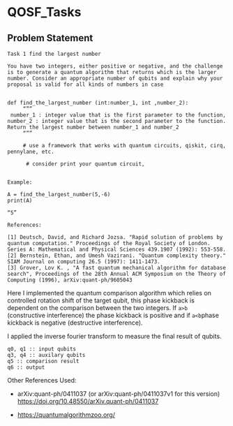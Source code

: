 # QOSF_Tasks

## Problem Statement

```
Task 1 find the largest number

You have two integers, either positive or negative, and the challenge is to generate a quantum algorithm that returns which is the larger number. Consider an appropriate number of qubits and explain why your proposal is valid for all kinds of numbers in case 


def find_the_largest_number (int:number_1, int ,number_2):
     “””
 number_1 : integer value that is the first parameter to the function,
number_2 : integer value that is the second parameter to the function.
Return the largest number between number_1 and number_2
     “””

     # use a framework that works with quantum circuits, qiskit, cirq, pennylane, etc. 

      # consider print your quantum circuit,


Example:

A = find_the_largest_number(5,-6)
print(A)

“5”

References:

[1] Deutsch, David, and Richard Jozsa. "Rapid solution of problems by quantum computation." Proceedings of the Royal Society of London. Series A: Mathematical and Physical Sciences 439.1907 (1992): 553-558.
[2] Bernstein, Ethan, and Umesh Vazirani. "Quantum complexity theory." SIAM Journal on computing 26.5 (1997): 1411-1473.
[3] Grover, Lov K. , "A fast quantum mechanical algorithm for database search", Proceedings of the 28th Annual ACM Symposium on the Theory of Computing (1996), arXiv:quant-ph/9605043

```

Here I implemented the quantum comparison algorithm which relies on controlled rotation shift of the target qubit, this phase kickback is dependent on the comparison between the two integers.
If `a>b` (constructive interference) the phase kickback is positive and if `a<b`phase kickback is negative (destructive interference).

I applied the inverse fourier transform to measure the final result of qubits.

```
q0, q1 :: input qubits
q3, q4 :: auxilary qubits
q5 :: comparison result
q6 :: output

```

Other References Used:
* arXiv:quant-ph/0411037
 (or arXiv:quant-ph/0411037v1 for this version)
 https://doi.org/10.48550/arXiv.quant-ph/0411037

* https://quantumalgorithmzoo.org/
